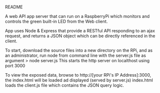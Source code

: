 README

A web API app server that can run on a RaspberryPi which monitors and controls the green built-in LED from the Web client.

App uses Node & Express that provide a RESTful API responding to an ajax request, and returns a JSON object which can be directly referenced in the client.

To start, download the source files into a new directory on the RPi, and as an administrator, run node from command line with the server.js file as argument
    > node server.js
This starts the http server on localthost using port 3000

To view the exposed data, browse to http://[your RPi's IP Address]:3000, the index.html will be loaded ad displayed (served by server.js) 
index.html loads the client.js file which contains the JSON query logic.
